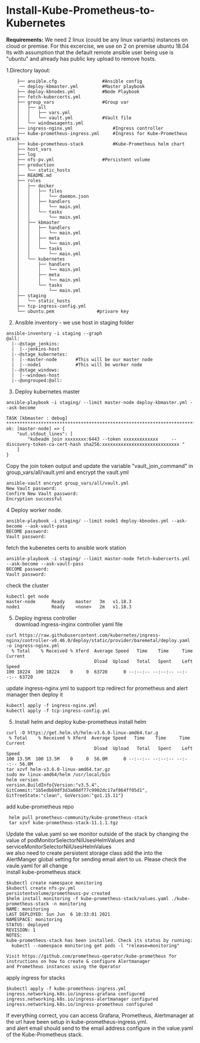 # Install-Kube-Prometheus-to-Kubernetes
**Requirements:**
We need 2 linux (could be any linux variants) instances on cloud or premise. For this excercise, we use on 2 on premise ubuntu 18.04 lts with assumption that 
the default remote ansible user being use is "ubuntu" and already has public key upload to remove hosts.

1.Directory layout:
```
    ├── ansible.cfg                 #Ansible config
     ── deploy-kbmaster.yml         #Master playbook
    ├── deploy-kbnodes.yml          #Node Playbook
    ├── fetch-kubercerts.yml
    ├── group_vars                  #Group var
    │   ├── all
    │   │   ├── vars.yml
    │   │   └── vault.yml           #Vault file
    │   └── windowsagents.yml
    ├── ingress-nginx.yml               #Ingress controller
    ├── kube-prometheus-ingress.yml     #Ingress for Kube-Prometheus stack
    ├── kube-prometheus-stack           #Kube-Prometheus helm chart
    ├── host_vars
    ├── log
    ├── nfs-pv.yml                  #Persistent volume
    ├── production
    │   └── static_hosts
    ├── README.md
    ├── roles
    │   ├── docker
    │   │   ├── files
    │   │   │   └── daemon.json
    │   │   ├── handlers
    │   │   │   └── main.yml
    │   │   └── tasks
    │   │       └── main.yml
    │   ├── kbmaster
    │   │   ├── handlers
    │   │   │   └── main.yml
    │   │   ├── meta
    │   │   │   └── main.yml
    │   │   └── tasks
    │   │       └── main.yml
    │   └── kubernetes
    │       ├── handlers
    │       │   └── main.yml
    │       ├── meta
    │       │   └── main.yml
    │       └── tasks
    │           └── main.yml
    ├── staging
    │   └── static_hosts
    ├── tcp-ingress-config.yml
    └── ubuntu.pem                #privare key
```
2. Ansible inventory - we use host in staging folder
```
ansible-inventory -i staging --graph
@all:
  |--@stage_jenkins:
  |  |--jenkins-host
  |--@stage_kubernetes:
  |  |--master-node       #This will be our master node
  |  |--node1             #This will be worker node
  |--@stage_windows:
  |  |--windows-host
  |--@ungrouped:@all:
```
3. Deploy kubernetes master
```
ansible-playbook -i staging/ --limit master-node deploy-kbmaster.yml --ask-become

TASK [kbmaster : debug] ************************************************************************************************
ok: [master-node] => {
    "out.stdout_lines": [
        "kubeadm join xxxxxxxx:6443 --token xxxxxxxxxxxxx     --discovery-token-ca-cert-hash sha256:xxxxxxxxxxxxxxxxxxxxxxxxxxxxx "
    ]
}
``` 
Copy the join token output and update the variable "vault_join_command" in group_vars/all/vault.yml and encrypt the vault.yml
``` 
ansible-vault encrypt group_vars/all/vault.yml
New Vault password:
Confirm New Vault password:
Encryption successful
```
4 Deploy worker node.
``` 
ansible-playbook -i staging/ --limit node1 deploy-kbnodes.yml --ask-become --ask-vault-pass
BECOME password:
Vault password:
```
fetch the kubenetes certs to ansible work station
```
ansible-playbook -i staging/ --limit master-node fetch-kubercerts.yml --ask-become --ask-vault-pass
BECOME password:
Vault password:
```
check the cluster
```
kubectl get node
master-node      Ready    master   3m   v1.18.3
node1            Ready    <none>   2m   v1.18.3
```
5. Deploy ingress controller <br>
  download ingress-inginx controller yaml file
```
curl https://raw.githubusercontent.com/kubernetes/ingress-nginx/controller-v0.46.0/deploy/static/provider/baremetal/deploy.yaml -o ingress-nginx.yml
  % Total    % Received % Xferd  Average Speed   Time    Time     Time  Current
                                 Dload  Upload   Total   Spent    Left  Speed
100 18224  100 18224    0     0  63720      0 --:--:-- --:--:-- --:--:-- 63720
```
update ingress-nginx.yml to support tcp redirect for prometheus and alert manager then deploy it
```
kubectl apply -f ingress-nginx.yml
kubectl apply -f tcp-ingress-config.yml
```
5. Install helm and deploy kube-prometheus
install helm
```
curl -O https://get.helm.sh/helm-v3.6.0-linux-amd64.tar.g
 % Total    % Received % Xferd  Average Speed   Time    Time     Time  Current
                                 Dload  Upload   Total   Spent    Left  Speed
100 13.5M  100 13.5M    0     0  56.0M      0 --:--:-- --:--:-- --:--:-- 56.0M
tar xzvf helm-v3.6.0-linux-amd64.tar.gz
sudo mv linux-amd64/helm /usr/local/bin
helm version
version.BuildInfo{Version:"v3.5.4", GitCommit:"1b5edb69df3d3a08df77c9902dc17af864ff05d1", GitTreeState:"clean", GoVersion:"go1.15.11"}
```
add kube-prometheus repo
```helm repo add prometheus-community https://prometheus-community.github.io/helm-charts
 helm pull prometheus-community/kube-prometheus-stack
 tar xzvf kube-prometheus-stack-11.1.1.tgz
```
Update the value.yaml so we monitor outside of the stack by changing the value of podMonitorSelectorNilUsesHelmValues and serviceMonitorSelectorNilUsesHelmValues<br>
we also need to create persistent storage class add the into the AlertManger global setting for sending email alert to us. Please check the vaule.yaml for all change <br>
install kube-prometheus stack
```
$kubectl create namespace monitoring
$kubectl create nfs-pv.yml
persistentvolume/prometheuss-pv created
$helm install monitoring -f kube-prometheus-stack/values.yaml ./kube-prometheus-stack -n monitoring
NAME: monitoring
LAST DEPLOYED: Sun Jun  6 10:33:01 2021
NAMESPACE: monitoring
STATUS: deployed
REVISION: 1
NOTES:
kube-prometheus-stack has been installed. Check its status by running:
  kubectl --namespace monitoring get pods -l "release=monitoring"

Visit https://github.com/prometheus-operator/kube-prometheus for instructions on how to create & configure Alertmanager                      and Prometheus instances using the Operator
```
apply ingress for stacks
```
$kubectl apply -f kube-prometheus-ingress.yml
ingress.networking.k8s.io/ingress-grafana configured
ingress.networking.k8s.io/ingress-alertmanager configured
ingress.networking.k8s.io/ingress-prometheus configured
```
If everything correct, you can access Grafana, Prometheus, Alertmanager at the url have been setup in kube-prometheus-ingress.yml.<br>
and alert email should send to the email address configure in the value.yaml of the Kube-Prometheus stack.
